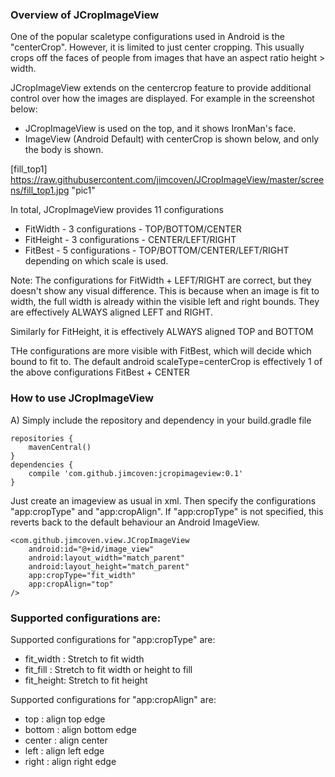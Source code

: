 ### Overview of JCropImageView

One of the popular scaletype configurations used in Android is the "centerCrop". However, it is limited to just center cropping. This usually crops off the faces of people from images that have an aspect ratio height > width. 

JCropImageView extends on the centercrop feature to provide additional control over how the images are displayed. For example in the screenshot below:

- JCropImageView is used on the top, and it shows IronMan's face. 
- ImageView (Android Default) with centerCrop is shown below, and only the body is shown.

[fill_top1] https://raw.githubusercontent.com/jimcoven/JCropImageView/master/screens/fill_top1.jpg "pic1"

In total, JCropImageView provides 11 configurations
 
* FitWidth  - 3 configurations - TOP/BOTTOM/CENTER
* FitHeight - 3 configurations - CENTER/LEFT/RIGHT
* FitBest   - 5 configurations - TOP/BOTTOM/CENTER/LEFT/RIGHT depending on which scale is used.
 
Note: The configurations for FitWidth + LEFT/RIGHT are correct, but they doesn't show any visual difference. This is because when an image is fit to width, the full width is already within the visible left and right bounds. They are effectively ALWAYS aligned LEFT and RIGHT.
 
Similarly for FitHeight, it is effectively ALWAYS aligned TOP and BOTTOM

THe configurations are more visible with FitBest, which will decide which bound to fit to. The default android scaleType=centerCrop is effectively 1 of the above configurations FitBest + CENTER

### How to use JCropImageView

A) Simply include the repository and dependency in your build.gradle file

```
repositories {
    mavenCentral()
}
dependencies {
    compile 'com.github.jimcoven:jcropimageview:0.1'
}
```

Just create an imageview as usual in xml. Then specify the configurations "app:cropType" and "app:cropAlign".
If "app:cropType" is not specified, this reverts back to the default behaviour an Android ImageView.

```
<com.github.jimcoven.view.JCropImageView
    android:id="@+id/image_view"
    android:layout_width="match_parent"
    android:layout_height="match_parent"
    app:cropType="fit_width"
    app:cropAlign="top"
/>
```

### Supported configurations are:

Supported configurations for "app:cropType" are:
* fit_width : Stretch to fit width
* fit_fill  : Stretch to fit width or height to fill
* fit_height: Stretch to fit height

Supported configurations for "app:cropAlign" are:
* top    : align top edge
* bottom : align bottom edge
* center : align center
* left   : align left edge
* right  : align right edge


